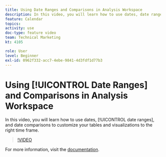 ```yaml
---
title: Using Date Ranges and Comparisons in Analysis Workspace
description: In this video, you will learn how to use dates, date ranges, and date comparisons to customize your tables and visualizations to the right time frame.
feature: Calendar
topics: 
activity: use
doc-type: feature video
team: Technical Marketing
kt: 4105

role: User
level: Beginner
exl-id: 0962f332-acc7-4ebe-9841-4d3fdf1d77b3
---
```

# Using [!UICONTROL Date Ranges] and Comparisons in Analysis Workspace

In this video, you will learn how to use dates, [!UICONTROL date ranges], and date comparisons to customize your tables and visualizations to the right time frame.

>[!VIDEO](https://video.tv.adobe.com/v/30753/?quality=12)

For more information, visit the [documentation](https://experienceleague.adobe.com/docs/analytics/analyze/analysis-workspace/components/calendar-date-ranges/calendar.html).
